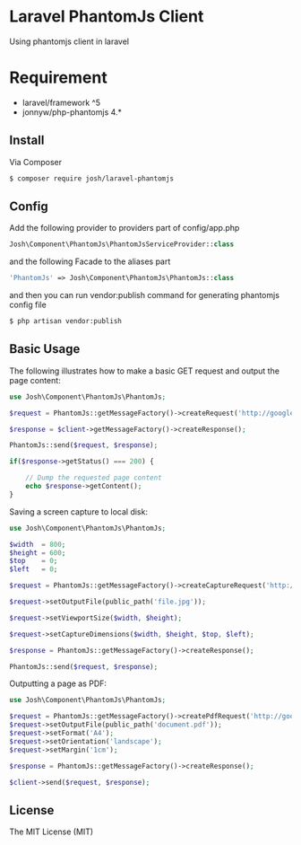 # Laravel PhantomJs Client
Using phantomjs client in laravel 

# Requirement
* laravel/framework ^5
* jonnyw/php-phantomjs 4.*

## Install

Via Composer

```bash
$ composer require josh/laravel-phantomjs
```

## Config

Add the following provider to providers part of config/app.php
```php
Josh\Component\PhantomJs\PhantomJsServiceProvider::class
```

and the following Facade to the aliases part
```php
'PhantomJs' => Josh\Component\PhantomJs\PhantomJs::class
```

and then you can run vendor:publish command for generating phantomjs config file
 ```bash
 $ php artisan vendor:publish
 ```

## Basic Usage
The following illustrates how to make a basic GET request and output the page content:

```php
use Josh\Component\PhantomJs\PhantomJs;

$request = PhantomJs::getMessageFactory()->createRequest('http://google.com', 'GET');

$response = $client->getMessageFactory()->createResponse();

PhantomJs::send($request, $response);

if($response->getStatus() === 200) {

    // Dump the requested page content
    echo $response->getContent();
}
```

Saving a screen capture to local disk:
```php
use Josh\Component\PhantomJs\PhantomJs;

$width  = 800;
$height = 600;
$top    = 0;
$left   = 0;

$request = PhantomJs::getMessageFactory()->createCaptureRequest('http://google.com', 'GET');

$request->setOutputFile(public_path('file.jpg'));

$request->setViewportSize($width, $height);

$request->setCaptureDimensions($width, $height, $top, $left);

$response = PhantomJs::getMessageFactory()->createResponse();

PhantomJs::send($request, $response);
```

Outputting a page as PDF:

```php
use Josh\Component\PhantomJs\PhantomJs;

$request = PhantomJs::getMessageFactory()->createPdfRequest('http://google.com', 'GET');
$request->setOutputFile(public_path('document.pdf'));
$request->setFormat('A4');
$request->setOrientation('landscape');
$request->setMargin('1cm');

$response = PhantomJs::getMessageFactory()->createResponse();

$client->send($request, $response);
```

## License
The MIT License (MIT)
